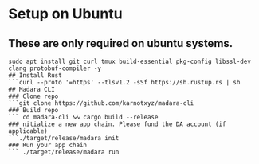 # Setup on Ubuntu

## These are only required on ubuntu systems.
```sudo apt update && sudo apt upgrade
sudo apt install git curl tmux build-essential pkg-config libssl-dev clang protobuf-compiler -y
## Install Rust
```curl --proto '=https' --tlsv1.2 -sSf https://sh.rustup.rs | sh
## Madara CLI
### Clone repo
```git clone https://github.com/karnotxyz/madara-cli
### Build repo
``` cd madara-cli && cargo build --release
### nitialize a new app chain. Please fund the DA account (if applicable)
```./target/release/madara init
### Run your app chain
``` ./target/release/madara run

